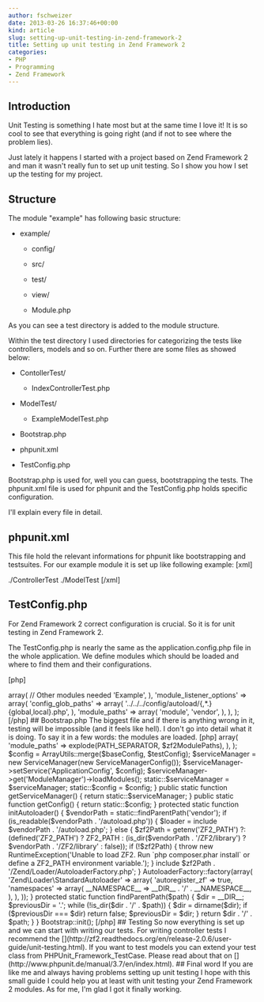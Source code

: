 ```yaml
---
author: fschweizer
date: 2013-03-26 16:37:46+00:00
kind: article
slug: setting-up-unit-testing-in-zend-framework-2
title: Setting up unit testing in Zend Framework 2
categories:
- PHP
- Programming
- Zend Framework
---
```


## Introduction



Unit Testing is something I hate most but at the same time I love it!
It is so cool to see that everything is going right (and if not to see where the problem lies).

Just lately it happens I started with a project based on Zend Framework 2 and man it wasn't really fun to set up unit testing.
So I show you how I set up the testing for my project.
<!-- more -->



## Structure



The module "example" has following basic structure:



	
  * example/

	
    * config/

	
    * src/

	
    * test/

	
    * view/

	
    * Module.php





As you can see a test directory is added to the module structure.

Within the test directory I used directories for categorizing the tests like controllers, models and so on.
Further there are some files as showed below:

	
  * ContollerTest/

	
    * IndexControllerTest.php




	
  * ModelTest/

	
    * ExampleModelTest.php




	
  * Bootstrap.php

	
  * phpunit.xml

	
  * TestConfig.php


Bootstrap.php is used for, well you can guess, bootstrapping the tests.
The phpunit.xml file is used for phpunit and the TestConfig.php holds specific configuration.

I'll explain every file in detail.



## phpunit.xml



This file hold the relevant informations for phpunit like bootstrapping and testsuites.
For our example module it is set up like following example:
[xml]
<?xml version="1.0" encoding="UTF-8"?>

<phpunit bootstrap="Bootstrap.php">
	<testsuites>
		<testsuite name="Example Controller Tests">
			<directory>./ControllerTest</directory>
		</testsuite>
		<testsuite name="Example Model Tests">
			<directory>./ModelTest</directory>
		</testsuite>
	</testsuites>
</phpunit>
[/xml]



## TestConfig.php



For Zend Framework 2 correct configuration is crucial.
So it is for unit testing in Zend Framework 2.

The TestConfig.php is nearly the same as the application.config.php file in the whole application. We define modules which should be loaded and where to find them and their configurations.

[php]
<?php
return array(
	'modules' => array(
		// Other modules needed
		'Example',
	),
	'module_listener_options'	=> array(
		'config_glob_paths'	=> array(
			'../../../config/autoload/{,*.}{global,local}.php',
		),
		'module_paths'		=> array(
			'module',
			'vendor',
		),
	),
);
[/php]



## Bootstrap.php



The biggest file and if there is anything wrong in it, testing will be impossible (and it feels like hell).
I don't go into detail what it is doing. To say it in a few words: the modules are loaded.

[php]
<?php
namespace ExampleTest; // our namespace

use Zend\Loader\AutoloaderFactory;
use Zend\Mvc\Service\ServiceManagerConfig;
use Zend\ServiceManager\ServiceManager;
use Zend\Stdlib\ArrayUtils;
use RuntimeException;

error_reporting(E_ALL | E_STRICT);
chdir(__DIR__);

class Bootstrap
{
    protected static $serviceManager;
    protected static $config;
    protected static $bootstrap;

    public static function init()
    {
        // Load the user-defined test configuration file, if it exists; otherwise, load
        if (is_readable(__DIR__ . '/TestConfig.php')) {
        	$testConfig = include __DIR__ . '/TestConfig.php';
        } else {
            $testConfig = include __DIR__ . '/TestConfig.php.dist';
        }

        $zf2ModulePaths = array();

        if (isset($testConfig['module_listener_options']['module_paths'])) {
            $modulePaths = $testConfig['module_listener_options']['module_paths'];
            foreach ($modulePaths as $modulePath) {
                if (($path = static::findParentPath($modulePath)) ) {
                    $zf2ModulePaths[] = $path;
                }
            }
        }
		
        $zf2ModulePaths  = implode(PATH_SEPARATOR, $zf2ModulePaths) . PATH_SEPARATOR;
        $zf2ModulePaths .= getenv('ZF2_MODULES_TEST_PATHS') ?: (defined('ZF2_MODULES_TEST_PATHS') ? ZF2_MODULES_TEST_PATHS : '');

        static::initAutoloader();

        // use ModuleManager to load this module and it's dependencies
        $baseConfig = array(
            'module_listener_options' => array(
                'module_paths' => explode(PATH_SEPARATOR, $zf2ModulePaths),
            ),
        );

        $config = ArrayUtils::merge($baseConfig, $testConfig);

        $serviceManager = new ServiceManager(new ServiceManagerConfig());
        $serviceManager->setService('ApplicationConfig', $config);
        $serviceManager->get('ModuleManager')->loadModules();

        static::$serviceManager = $serviceManager;
        static::$config = $config;
    }

    public static function getServiceManager()
    {
        return static::$serviceManager;
    }

    public static function getConfig()
    {
        return static::$config;
    }

    protected static function initAutoloader()
    {
        $vendorPath = static::findParentPath('vendor');

        if (is_readable($vendorPath . '/autoload.php')) {
            $loader = include $vendorPath . '/autoload.php';
        } else {
            $zf2Path = getenv('ZF2_PATH') ?: (defined('ZF2_PATH') ? ZF2_PATH : (is_dir($vendorPath . '/ZF2/library') ? $vendorPath . '/ZF2/library' : false));

            if (!$zf2Path) {
                throw new RuntimeException('Unable to load ZF2. Run `php composer.phar install` or define a ZF2_PATH environment variable.');
            }

            include $zf2Path . '/Zend/Loader/AutoloaderFactory.php';

        }

        AutoloaderFactory::factory(array(
            'Zend\Loader\StandardAutoloader' => array(
                'autoregister_zf' => true,
                'namespaces' => array(
                    __NAMESPACE__ => __DIR__ . '/' . __NAMESPACE__,
                ),
            ),
        ));
    }

    protected static function findParentPath($path)
    {
        $dir = __DIR__;
        $previousDir = '.';
        while (!is_dir($dir . '/' . $path)) {
            $dir = dirname($dir);
            if ($previousDir === $dir) return false;
            $previousDir = $dir;
        }
        return $dir . '/' . $path;
    }
}

Bootstrap::init();
[/php]



## Testing



So now everything is set up and we can start with writing our tests.
For writing controller tests I recommend the [](http://zf2.readthedocs.org/en/release-2.0.6/user-guide/unit-testing.html).
If you want to test models you can extend your test class from PHPUnit_Framework_TestCase. Please read about that on [](http://www.phpunit.de/manual/3.7/en/index.html).



## Final word



If you are like me and always having problems setting up unit testing I hope with this small guide I could help you at least with unit testing your Zend Framework 2 modules.
As for me, I'm glad I got it finally working.
